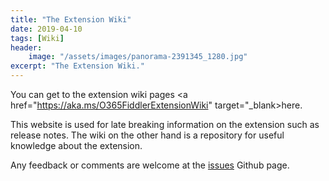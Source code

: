 ```yaml
---
title: "The Extension Wiki"
date: 2019-04-10
tags: [Wiki]
header:
    image: "/assets/images/panorama-2391345_1280.jpg"
excerpt: "The Extension Wiki."
---
```

You can get to the extension wiki pages <a href="https://aka.ms/O365FiddlerExtensionWiki" target="_blank>here</a>.

This website is used for late breaking information on the extension such as release notes. The wiki on the other hand is a repository for useful knowledge about the extension.

Any feedback or comments are welcome at the <a href="https://aka.ms/O365FiddlerExtensionIssues" target="_blank">issues</a> Github page.